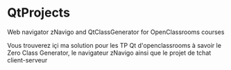 # QtProjects
Web navigator zNavigo and QtClassGenerator for OpenClassrooms courses


Vous trouverez içi ma solution pour les TP Qt d'openclassrooms à savoir le Zero Class Generator, le navigateur zNavigo ainsi que le projet de tchat client-serveur
